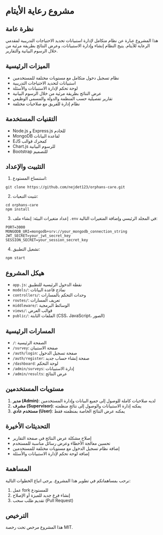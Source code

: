 # مشروع رعاية الأيتام

## نظرة عامة
هذا المشروع عبارة عن نظام متكامل لإدارة استبيانات تحديد الاحتياجات التدريبية لمقدمي الرعاية للأيتام. يتيح النظام إنشاء وإدارة الاستبيانات، وعرض النتائج بطريقة مرئية من خلال الرسوم البيانية والتقارير.

## الميزات الرئيسية
- نظام تسجيل دخول متكامل مع مستويات مختلفة للمستخدمين
- استبيانات لتحديد الاحتياجات التدريبية
- لوحة تحكم لإدارة الاستبيانات والأسئلة
- عرض النتائج بطريقة مرئية من خلال الرسوم البيانية
- تقارير تفصيلية حسب المنظمة والدولة والمسمى الوظيفي
- نظام إدارة للفريق مع صلاحيات مختلفة

## التقنيات المستخدمة
- Node.js و Express.js للخادم
- MongoDB لقاعدة البيانات
- EJS كمحرك قوالب
- Chart.js للرسوم البيانية
- Bootstrap للتصميم

## التثبيت والإعداد
1. استنساخ المستودع:
```
git clone https://github.com/nejdet123/orphans-care.git
```

2. تثبيت التبعيات:
```
cd orphans-care
npm install
```

3. إعداد متغيرات البيئة:
إنشاء ملف `.env` في المجلد الرئيسي وإضافة المتغيرات التالية:
```
PORT=3000
MONGODB_URI=mongodb+srv://your_mongodb_connection_string
JWT_SECRET=your_jwt_secret_key
SESSION_SECRET=your_session_secret_key
```

4. تشغيل التطبيق:
```
npm start
```

## هيكل المشروع
- `app.js`: نقطة الدخول الرئيسية للتطبيق
- `models/`: نماذج قاعدة البيانات
- `controllers/`: وحدات التحكم بالمسارات
- `routes/`: تعريف المسارات
- `middleware/`: الوسائط البرمجية
- `views/`: قوالب العرض
- `public/`: الملفات الثابتة (CSS، JavaScript، الصور)

## المسارات الرئيسية
- `/`: الصفحة الرئيسية
- `/survey`: صفحة الاستبيان
- `/auth/login`: صفحة تسجيل الدخول
- `/auth/register`: صفحة إنشاء حساب جديد
- `/dashboard`: لوحة التحكم
- `/admin/surveys`: إدارة الاستبيانات
- `/admin/results`: عرض النتائج

## مستويات المستخدمين
1. **مدير (Admin)**: لديه صلاحيات كاملة للوصول إلى جميع البيانات وإدارة المستخدمين
2. **مشرف (Supervisor)**: يمكنه إدارة الاستبيانات والوصول إلى نتائج منظمته
3. **مستخدم عادي (User)**: يمكنه عرض النتائج الخاصة بمنظمته فقط

## التحديثات الأخيرة
- إصلاح مشكلة عرض النتائج في صفحة التقارير
- تحسين معالجة الأخطاء وعرض رسائل مناسبة للمستخدم
- إضافة نظام تسجيل الدخول مع مستويات مختلفة للمستخدمين
- إضافة لوحة تحكم لإدارة الاستبيانات والأسئلة

## المساهمة
نرحب بمساهماتكم في تطوير هذا المشروع. يرجى اتباع الخطوات التالية:
1. عمل fork للمستودع
2. إنشاء فرع جديد للميزة أو الإصلاح
3. تقديم طلب سحب (Pull Request)

## الترخيص
هذا المشروع مرخص تحت رخصة MIT.
